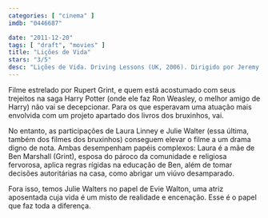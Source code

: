 ```yaml
---
categories: [ "cinema" ]
imdb: "0446687"

date: "2011-12-20"
tags: [ "draft", "movies" ]
title: "Lições de Vida"
stars: "3/5"
desc: "Lições de Vida. Driving Lessons (UK, 2006). Dirigido por Jeremy Brock. Escrito por Jeremy Brock. Com Rupert Grint, Fay Cohen, Ruby Mortlock, Don Wetherhead, Laura Linney, Oliver Milburn, Tamsin Egerton, Nicholas Farrell, Jim Norton."
---
```

Filme estrelado por Rupert Grint, e quem está acostumado com seus trejeitos na saga Harry Potter (onde ele faz Ron Weasley, o melhor amigo de Harry) não vai se decepcionar. Para os que esperavam uma atuação mais envolvida com um projeto apartado dos livros dos bruxinhos, vai.

No entanto, as participações de Laura Linney e Julie Walter (essa última, também dos filmes dos bruxinhos) conseguem elevar o filme a um drama digno de nota. Ambas desempenham papéis complexos: Laura é a mãe de Ben Marshall (Grint), esposa do pároco da comunidade e religiosa fervorosa, aplica regras rígidas na educação de Ben, além de tomar decisões autoritárias na casa, como abrigar um viúvo desamparado.

Fora isso, temos Julie Walters no papel de Evie Walton, uma atriz aposentada cuja vida é um misto de realidade e encenação. Esse é o papel que faz toda a diferença.


